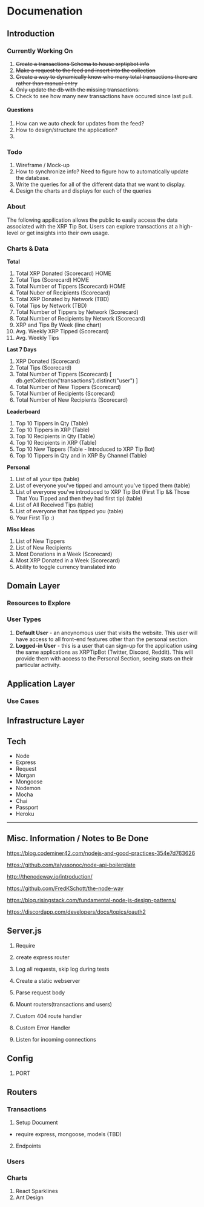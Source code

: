 # Documenation

## Introduction

### Currently Working On

1. ~~Create a transactions Schema to house xrptipbot info~~
2. ~~Make a request to the feed and insert into the collection~~
3. ~~Create a way to dynamically know who many total transactions there are rather than manual entry~~
4. ~~Only update the db with the missing transactions.~~
5. Check to see how many new transactions have occured since last pull.

#### Questions

1. How can we auto check for updates from the feed?
2. How to design/structure the application?
3. 

### Todo

1. Wireframe / Mock-up
2. How to synchronize info? Need to figure how to automatically update the database.
3. Write the queries for all of the different data that we want to display.
4. Design the charts and displays for each of the queries



### About

The following appilication allows the public to easily access the data associated with the XRP Tip Bot. Users can explore transactions at a high-level or get insights into their own usage.

### Charts & Data

**Total**

1. Total XRP Donated (Scorecard) HOME
2. Total Tips (Scorecard) HOME
3. Total Number of Tippers (Scorecard) HOME
4. Total Nuber of Recipients (Scorecard)
5. Total XRP Donated by Network (TBD)
6. Total Tips by Network (TBD)
7. Total Number of Tippers by Network (Scorecard)
8. Total Number of Recipients by Network (Scorecard)
9. XRP and Tips By Week (line chart)
10. Avg. Weekly XRP Tipped (Scorecard)
11. Avg. Weekly Tips

**Last 7 Days**

1. XRP Donated (Scorecard)
2. Total Tips (Scorecard)
3. Total Number of Tippers (Scorecard) [ db.getCollection('transactions').distinct("user") ]
4. Total Number of New Tippers (Scorecard)
5. Total Number of Recipients (Scorecard)
6. Total Number of New Recipients (Scorecard)

**Leaderboard**

1. Top 10 Tippers in Qty (Table)
2. Top 10 Tippers in XRP (Table)
3. Top 10 Recipients in Qty (Table)
4. Top 10 Recipients in XRP (Table)
5. Top 10 New Tippers (Table - Introduced to XRP Tip Bot)
6. Top 10 Tippers in Qty and in XRP By Channel (Table)

**Personal**

1. List of all your tips (table)
2. List of everyone you've tipped and amount you've tipped them (table)
3. List of everyone you've introduced to XRP Tip Bot (First Tip && Those That You Tipped and then they had first tip) (table)
4. List of All Received Tips (table)
5. List of everyone that has tipped you (table)
6. Your First Tip :)

**Misc Ideas**

1. List of New Tippers
2. List of New Recipients
3. Most Donations in a Week (Scorecard)
4. Most XRP Donated in a Week (Scorecard)
5. Ability to toggle currency translated into

## Domain Layer

### Resources to Explore


### User Types

1. **Default User** - an anoynomous user that visits the website. This user will have access to all front-end features other than the personal section.
2. **Logged-in User** - this is a user that can sign-up for the application using the same applications as XRPTipBot (Twitter, Discord, Reddit). This will provide them with access to the Personal Section, seeing stats on their particular activity.

## Application Layer

### Use Cases

## Infrastructure Layer

## Tech

* Node
* Express
* Request
* Morgan
* Mongoose
* Nodemon
* Mocha
* Chai
* Passport
* Heroku

----

## Misc. Information / Notes to Be Done

https://blog.codeminer42.com/nodejs-and-good-practices-354e7d763626

https://github.com/talyssonoc/node-api-boilerplate

http://thenodeway.io/introduction/

https://github.com/FredKSchott/the-node-way

https://blog.risingstack.com/fundamental-node-js-design-patterns/

https://discordapp.com/developers/docs/topics/oauth2

## Server.js

1. Require

2. create express router
3. Log all requests, skip log during tests
4. Create a static webserver
5. Parse request body
6. Mount routers(transactions and users)
7. Custom 404 route handler
8. Custom Error Handler
9. Listen for incoming connections



## Config

1. PORT

## Routers

### Transactions

1. Setup Document

- require express, mongoose, models (TBD)

2. Endpoints



### Users



### Charts

1. React Sparklines
2. Ant Design 
